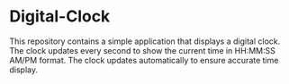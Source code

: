 # Digital-Clock
This repository contains a simple application that displays a digital clock. The clock updates every second to show the current time in HH:MM:SS AM/PM format. The clock updates automatically to ensure accurate time display.
